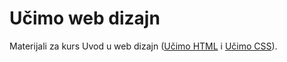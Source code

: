 # Učimo web dizajn

Materijali za kurs Uvod u web dizajn ([Učimo HTML](http://skolakoda.org/kursevi/ucimo-html) i [Učimo CSS](http://skolakoda.org/kursevi/ucimo-css)).
